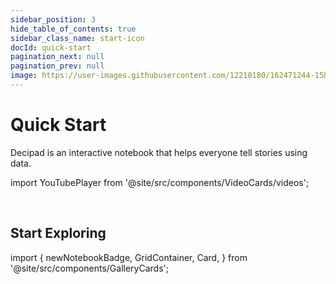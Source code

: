 ```yaml
---
sidebar_position: 3
hide_table_of_contents: true
sidebar_class_name: start-icon
docId: quick-start
pagination_next: null
pagination_prev: null
image: https://user-images.githubusercontent.com/12210180/162471244-15b6b5ba-5ed3-45ee-a6e0-475d1b018053.png
---
```


# Quick Start

Decipad is an interactive notebook that helps everyone tell stories using data.

import YouTubePlayer from '@site/src/components/VideoCards/videos';

<YouTubePlayer videoId="fFm_EjSJmmc" thumbnailUrl="/docs/img/thumbnails/thumbnail-welcome.png"/>

<br/>

## Start Exploring

import {
newNotebookBadge,
GridContainer,
Card,
} from '@site/src/components/GalleryCards';

<GridContainer>
              <Card
                title="Templates"
                notebook="/docs/gallery"
                description="Notebooks to get you started."
              />
              <Card
                title="Videos"
                notebook="/docs/videos"
                description="Watch quick videos on all things Decipad."
              />
              <Card
                title="Notebooks"
                notebook="/docs/quick-start/formulas"
                description="Combine numbers and narrative to share insights on data."
              />
              <Card
                title="Formulas"
                notebook="/docs/quick-start/formulas"
                description="Create quick calculations people can follow."
              />
              <Card
                title="Tables"
                notebook="/docs/quick-start/tables"
                description="Organize data and create quick calculations."
              />
              <Card
                title="Charts"
                notebook="/docs/quick-start/charts"
                description="Create quick visualizations for your data."
              />
              <Card
                title="Data Views"
                notebook="/docs/quick-start/data-views"
                description="Pivot your data to quickly highlight information."
              />
              <Card
                title="Interactive Widgets"
                notebook="/docs/quick-start/widgets"
                description="Explore data in real-time and create interactive notebooks."
              />
              <Card
                title="Inline Results"
                notebook="/docs/quick-start/inline-numbers"
                description="Explain results and conclusions."
              />
             <Card
                title="Data Integrations"
                notebook="/docs/integrations/basics"
                description="Quickly import data to analyze and visualize."
              />
            </GridContainer>
